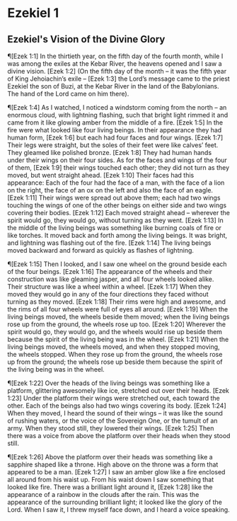 # Ezekiel 1

## Ezekiel's Vision of the Divine Glory
¶[Ezek 1:1] In the thirtieth year, on the fifth day of the fourth month, while I was among the exiles at the Kebar River, the heavens opened and I saw a divine vision.
[Ezek 1:2] (On the fifth day of the month – it was the fifth year of King Jehoiachin’s exile –
[Ezek 1:3] the Lord’s message came to the priest Ezekiel the son of Buzi, at the Kebar River in the land of the Babylonians. The hand of the Lord came on him there).

¶[Ezek 1:4] As I watched, I noticed a windstorm coming from the north – an enormous cloud, with lightning flashing, such that bright light rimmed it and came from it like glowing amber from the middle of a fire.
[Ezek 1:5] In the fire were what looked like four living beings. In their appearance they had human form,
[Ezek 1:6] but each had four faces and four wings.
[Ezek 1:7] Their legs were straight, but the soles of their feet were like calves’ feet. They gleamed like polished bronze.
[Ezek 1:8] They had human hands under their wings on their four sides. As for the faces and wings of the four of them,
[Ezek 1:9] their wings touched each other; they did not turn as they moved, but went straight ahead.
[Ezek 1:10] Their faces had this appearance: Each of the four had the face of a man, with the face of a lion on the right, the face of an ox on the left and also the face of an eagle.
[Ezek 1:11] Their wings were spread out above them; each had two wings touching the wings of one of the other beings on either side and two wings covering their bodies.
[Ezek 1:12] Each moved straight ahead – wherever the spirit would go, they would go, without turning as they went.
[Ezek 1:13] In the middle of the living beings was something like burning coals of fire or like torches. It moved back and forth among the living beings. It was bright, and lightning was flashing out of the fire.
[Ezek 1:14] The living beings moved backward and forward as quickly as flashes of lightning.

¶[Ezek 1:15] Then I looked, and I saw one wheel on the ground beside each of the four beings.
[Ezek 1:16] The appearance of the wheels and their construction was like gleaming jasper, and all four wheels looked alike. Their structure was like a wheel within a wheel.
[Ezek 1:17] When they moved they would go in any of the four directions they faced without turning as they moved.
[Ezek 1:18] Their rims were high and awesome, and the rims of all four wheels were full of eyes all around.
[Ezek 1:19] When the living beings moved, the wheels beside them moved; when the living beings rose up from the ground, the wheels rose up too.
[Ezek 1:20] Wherever the spirit would go, they would go, and the wheels would rise up beside them because the spirit of the living being was in the wheel.
[Ezek 1:21] When the living beings moved, the wheels moved, and when they stopped moving, the wheels stopped. When they rose up from the ground, the wheels rose up from the ground; the wheels rose up beside them because the spirit of the living being was in the wheel.

¶[Ezek 1:22] Over the heads of the living beings was something like a platform, glittering awesomely like ice, stretched out over their heads.
[Ezek 1:23] Under the platform their wings were stretched out, each toward the other. Each of the beings also had two wings covering its body.
[Ezek 1:24] When they moved, I heard the sound of their wings – it was like the sound of rushing waters, or the voice of the Sovereign One, or the tumult of an army. When they stood still, they lowered their wings.
[Ezek 1:25] Then there was a voice from above the platform over their heads when they stood still.

¶[Ezek 1:26] Above the platform over their heads was something like a sapphire shaped like a throne. High above on the throne was a form that appeared to be a man.
[Ezek 1:27] I saw an amber glow like a fire enclosed all around from his waist up. From his waist down I saw something that looked like fire. There was a brilliant light around it,
[Ezek 1:28] like the appearance of a rainbow in the clouds after the rain. This was the appearance of the surrounding brilliant light; it looked like the glory of the Lord. When I saw it, I threw myself face down, and I heard a voice speaking.
